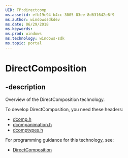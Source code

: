 ```yaml
---
UID: TP:directcomp
ms.assetid: efb19c94-b4cc-3005-83ee-8d631642e8f9
ms.author: windowssdkdev
ms.date: 06/29/2018
ms.keywords: 
ms.prod: windows
ms.technology: windows-sdk
ms.topic: portal
---
```


# DirectComposition

## -description

Overview of the DirectComposition technology.

To develop DirectComposition, you need these headers:

 * [dcomp.h](../dcomp/index.md)
 * [dcompanimation.h](../dcompanimation/index.md)
 * [dcomptypes.h](../dcomptypes/index.md)

For programming guidance for this technology, see:
* [DirectComposition](/windows/desktop/directcomp)

